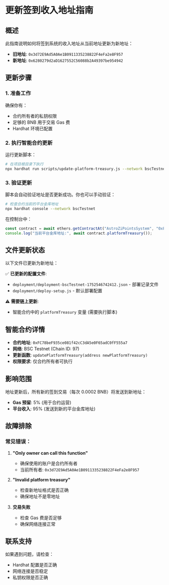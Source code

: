 # 更新签到收入地址指南

## 概述
此指南说明如何将签到系统的收入地址从当前地址更新为新地址：
- **旧地址**: `0x3d72E9Ad5A0Ae1B0911335238822F4eFa2e8F957`
- **新地址**: `0x6280279d2aD1627552C56088b2A49397be954942`

## 更新步骤

### 1. 准备工作

确保你有：
- 合约所有者的私钥权限
- 足够的 BNB 用于交易 Gas 费
- Hardhat 环境已配置

### 2. 执行智能合约更新

运行更新脚本：
```bash
# 在项目根目录下执行
npx hardhat run scripts/update-platform-treasury.js --network bscTestnet
```

### 3. 验证更新

脚本会自动验证地址是否更新成功。你也可以手动验证：

```bash
# 检查合约当前的平台金库地址
npx hardhat console --network bscTestnet
```

在控制台中：
```javascript
const contract = await ethers.getContractAt("AstroZiPointsSystem", "0xFC78beF935ce081f42cC3dA5e0F65adC0fF555a7");
console.log("当前平台金库地址:", await contract.platformTreasury());
```

## 文件更新状态

以下文件已更新为新地址：

✅ **已更新的配置文件**:
- `deployment/deployment-bscTestnet-1752546742412.json` - 部署记录文件
- `deployment/deploy-setup.js` - 默认部署配置

⚠️ **需要链上更新**:
- 智能合约中的 `platformTreasury` 变量 (需要执行脚本)

## 智能合约详情

- **合约地址**: `0xFC78beF935ce081f42cC3dA5e0F65adC0fF555a7`
- **网络**: BSC Testnet (Chain ID: 97)
- **更新函数**: `updatePlatformTreasury(address newPlatformTreasury)`
- **权限要求**: 仅合约所有者可执行

## 影响范围

地址更新后，所有新的签到交易（每次 0.0002 BNB）将发送到新地址：
- **Gas 预留**: 5% (用于合约运营)
- **平台收入**: 95% (发送到新的平台金库地址)

## 故障排除

### 常见错误：

1. **"Only owner can call this function"**
   - 确保使用的账户是合约所有者
   - 当前所有者: `0x3d72E9Ad5A0Ae1B0911335238822F4eFa2e8F957`

2. **"Invalid platform treasury"**
   - 检查新地址格式是否正确
   - 确保地址不是零地址

3. **交易失败**
   - 检查 Gas 费是否足够
   - 确保网络连接正常

## 联系支持

如果遇到问题，请检查：
- Hardhat 配置是否正确
- 网络连接是否稳定
- 私钥权限是否正确